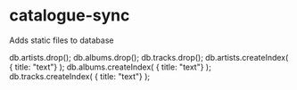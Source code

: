 # catalogue-sync
Adds static files to database

db.artists.drop(); db.albums.drop(); db.tracks.drop();
db.artists.createIndex( { title: "text"} ); db.albums.createIndex( { title: "text"} ); db.tracks.createIndex( { title: "text"} );

